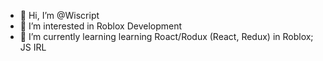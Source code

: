 - 👋 Hi, I’m @Wiscript
- 👀 I’m interested in Roblox Development
- 🌱 I’m currently learning learning Roact/Rodux (React, Redux) in Roblox; JS IRL
